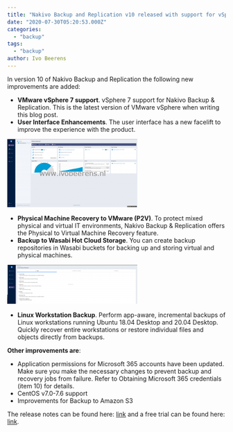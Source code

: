 ```yaml
---
title: "Nakivo Backup and Replication v10 released with support for vSphere 7"
date: "2020-07-30T05:20:53.000Z"
categories: 
  - "backup"
tags: 
  - "backup"
author: Ivo Beerens
---
```


In version 10 of Nakivo Backup and Replication the following new improvements are added:

- **VMware vSphere 7 support**. vSphere 7 support for Nakivo Backup & Replication. This is the latest version of VMware vSphere when writing this blog post.
- **User Interface Enhancements**. The user interface has a new facelift to improve the experience with the product.

[![](images/interface-300x157.png)](images/interface.png)

- **Physical Machine Recovery to VMware (P2V)**. To protect mixed physical and virtual IT environments, Nakivo Backup & Replication offers the Physical to Virtual Machine Recovery feature.
- **Backup to Wasabi Hot Cloud Storage**. You can create backup repositories in Wasabi buckets for backing up and storing virtual and physical machines.

[![](images/Wasabi-e1595788754134-300x90.png)](images/Wasabi-e1595788754134.png)

- **Linux Workstation Backup**. Perform app-aware, incremental backups of Linux workstations running Ubuntu 18.04 Desktop and 20.04 Desktop. Quickly recover entire workstations or restore individual files and objects directly from backups.

**Other improvements are**:

- Application permissions for Microsoft 365 accounts have been updated. Make sure you make the necessary changes to prevent backup and recovery jobs from failure. Refer to Obtaining Microsoft 365 credentials (item 10) for details.
- CentOS v7.0-7.6 support
- Improvements for Backup to Amazon S3

The release notes can be found here: [link](https://helpcenter.nakivo.com/display/RN/v10.0+Release+Notes) and a free trial can be found here: [link](https://www.nakivo.com/resources/download/trial-download/?utm_source=ivobeerens.nl&utm_medium=article&utm_campaign=backup).



